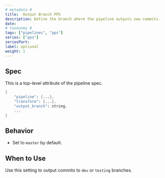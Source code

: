 ```yaml
---
# metadata # 
title:  Output Branch PPS
description: Define the branch where the pipeline outputs new commits.
date: 
# taxonomy #
tags: ["pipelines", "pps"]
series: ["pps"]
seriesPart:
label: optional
weight: 1
---
```


## Spec
This is a top-level attribute of the pipeline spec. 

```s
{
    "pipeline": {...},
    "transform": {...},
    "output_branch": string,
    ...
}

```

## Behavior 

-  Set to `master` by default. 

## When to Use

Use this setting to output commits to `dev` or `testing` branches. 